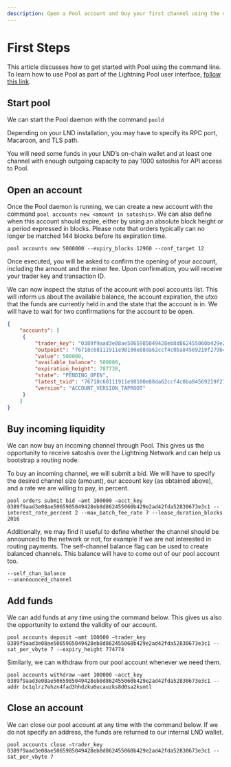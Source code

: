 ```yaml
---
description: Open a Pool account and buy your first channel using the command line.
---
```


# First Steps

This article discusses how to get started with Pool using the command line. To learn how to use Pool as part of the Lightning Pool user interface, [follow this link](../lightning-terminal/pool.md).

## Start pool <a href="#docs-internal-guid-4a7e3792-7fff-cd7d-0f60-db28b3c8f380" id="docs-internal-guid-4a7e3792-7fff-cd7d-0f60-db28b3c8f380"></a>

We can start the Pool daemon with the command `poold`

Depending on your LND installation, you may have to specify its RPC port, Macaroon, and TLS path.

You will need some funds in your LND’s on-chain wallet and at least one channel with enough outgoing capacity to pay 1000 satoshis for API access to Pool.

## Open an account <a href="#docs-internal-guid-5f99c63f-7fff-04b7-b3e5-340e97c8e5c6" id="docs-internal-guid-5f99c63f-7fff-04b7-b3e5-340e97c8e5c6"></a>

Once the Pool daemon is running, we can create a new account with the command `pool accounts new <amount in satoshis>`. We can also define when this account should expire, either by using an absolute block height or a period expressed in blocks. Please note that orders typically can no longer be matched 144 blocks before its expiration time.

`pool accounts new 5000000 --expiry_blocks 12960 --conf_target 12`

Once executed, you will be asked to confirm the opening of your account, including the amount and the miner fee. Upon confirmation, you will receive your trader key and transaction ID.

We can now inspect the status of the account with pool accounts list. This will inform us about the available balance, the account expiration, the utxo that the funds are currently held in and the state that the account is in. We will have to wait for two confirmations for the account to be open.

```json
{
    "accounts": [
   	 {
   		 "trader_key": "0389f9aad3e08ae5065985049428eb8d862455060b429e2ad42fda52830673e3c1",
   		 "outpoint": "76718c68111911e98100e88da62ccf4c0ba84569219f279b47cdfd4bcfb8b880:0",
   		 "value": 500000,
   		 "available_balance": 500000,
   		 "expiration_height": 787738,
   		 "state": "PENDING_OPEN",
   		 "latest_txid": "76718c68111911e98100e88da62ccf4c0ba84569219f279b47cdfd4bcfb8b880",
   		 "version": "ACCOUNT_VERSION_TAPROOT"
   	 }
    ]
}
```

## Buy incoming liquidity <a href="#docs-internal-guid-7fed671e-7fff-dbf3-7140-81970044ec23" id="docs-internal-guid-7fed671e-7fff-dbf3-7140-81970044ec23"></a>

We can now buy an incoming channel through Pool. This gives us the opportunity to receive satoshis over the Lightning Network and can help us bootstrap a routing node.

To buy an incoming channel, we will submit a bid. We will have to specify the desired channel size (amount), our account key (as obtained above), and a rate we are willing to pay, in percent.

`pool orders submit bid –amt 100000 –acct_key 0389f9aad3e08ae5065985049428eb8d862455060b429e2ad42fda52830673e3c1 --interest_rate_percent 2 --max_batch_fee_rate 7 --lease_duration_blocks 2016`

Additionally, we may find it useful to define whether the channel should be announced to the network or not, for example if we are not interested in routing payments. The self-channel balance flag can be used to create balanced channels. This balance will have to come out of our pool account too.

`--self_chan_balance`\
`--unannounced_channel`

## Add funds <a href="#docs-internal-guid-eec3bee9-7fff-690e-a766-23b33faa7a5b" id="docs-internal-guid-eec3bee9-7fff-690e-a766-23b33faa7a5b"></a>

We can add funds at any time using the command below. This gives us also the opportunity to extend the validity of our account.

`pool accounts deposit –amt 100000 –trader_key 0389f9aad3e08ae5065985049428eb8d862455060b429e2ad42fda52830673e3c1 --sat_per_vbyte 7 --expiry_height 774774`

Similarly, we can withdraw from our pool account whenever we need them.

`pool accounts withdraw –amt 100000 –acct_key 0389f9aad3e08ae5065985049428eb8d862455060b429e2ad42fda52830673e3c1 --addr bc1qlrz7ehzn4fad3hhdzku6ucauzks8d0sa2ksmtl`

## Close an account

We can close our pool account at any time with the command below. If we do not specify an address, the funds are returned to our internal LND wallet.

`pool accounts close –trader_key 0389f9aad3e08ae5065985049428eb8d862455060b429e2ad42fda52830673e3c1 --sat_per_vbyte 7`
